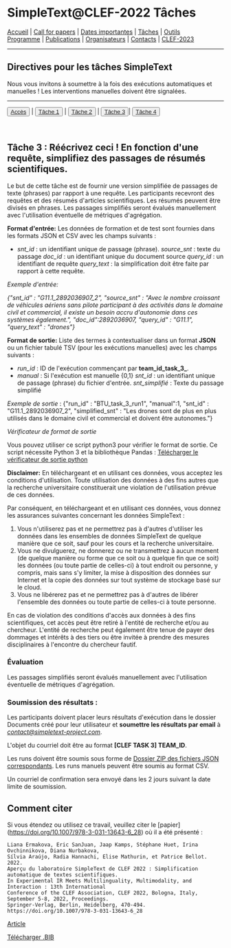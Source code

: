 # SimpleText@CLEF-2022 Tâches

[Accueil](./) | [Call for papers](./CFP) | [Dates importantes](./dates) | [Tâches](./tasks)  | [Outils](./tools)  
[Programme](./program) | [Publications](./publications) | [Organisateurs](./organisers) | [Contacts](./contact) | [CLEF-2023](https://simpletext-project.com/2023/clef)


---

## Directives pour les tâches SimpleText

Nous vous invitons à soumettre à la fois des exécutions automatiques et manuelles ! Les interventions manuelles doivent être signalées.

---

<button>[Accès](./tasks)</button> | <button>[Tâche 1](./task1)</button> | <button>[Tâche 2](./task2)</button> | <button>[Tâche 3](./task3)</button>| <button>[Tâche 4](./task4)</button>

<br>

## Tâche 3 : Réécrivez ceci ! En fonction d'une requête, simplifiez des passages de résumés scientifiques. 

Le but de cette tâche est de fournir une version simplifiée de passages de texte (phrases) par rapport à une requête. Les participants recevront des requêtes et des résumés d'articles scientifiques. Les résumés peuvent être divisés en phrases. Les passages simplifiés seront évalués manuellement avec l'utilisation éventuelle de métriques d'agrégation.

**Format d'entrée:** 
Les données de formation et de test sont fournies dans les formats JSON et CSV avec les champs suivants :
* *snt_id* : un identifiant unique de passage (phrase).
*source_snt* : texte du passage
*doc_id* : un identifiant unique du document source
*query_id* : un identifiant de requête
*query_text* : la simplification doit être faite par rapport à cette requête.

*Exemple d'entrée:*

*{"snt_id" : "G11.1_2892036907_2", "source_snt" : "Avec le nombre croissant de véhicules aériens sans pilote participant à des activités dans le domaine civil et commercial, il existe un besoin accru d'autonomie dans ces systèmes également.", "doc_id":2892036907, "query_id" : "G11.1", "query_text" : "drones"}*

**Format de sortie:** 
Liste des termes à contextualiser dans un format **JSON** ou un fichier tabulé TSV (pour les exécutions manuelles) avec les champs suivants :
* *run_id* : ID de l'exécution commençant par **team_id_task_3_**.
* *manual* : Si l'exécution est manuelle {0,1}
*snt_id* : un identifiant unique de passage (phrase) du fichier d'entrée. 
*snt_simplifié* : Texte du passage simplifié 

*Exemple de sortie* :
{"run_id" : "BTU_task_3_run1", "manual":1, "snt_id" : "G11.1_2892036907_2", "simplified_snt" : "Les drones sont de plus en plus utilisés dans le domaine civil et commercial et doivent être autonomes."}

*Vérificateur de format de sortie*

Vous pouvez utiliser ce script python3 pour vérifier le format de sortie. Ce script nécessite Python 3 et la bibliothèque Pandas :
[Télécharger le vérificateur de sortie python](../check_format.py)

**Disclaimer:** En téléchargeant et en utilisant ces données, vous acceptez les conditions d'utilisation. Toute utilisation des données à des fins autres que la recherche universitaire constituerait une violation de l'utilisation prévue de ces données. 

Par conséquent, en téléchargeant et en utilisant ces données, vous donnez les assurances suivantes concernant les données SimpleText :
1. Vous n'utiliserez pas et ne permettrez pas à d'autres d'utiliser les données dans les ensembles de données SimpleText de quelque manière que ce soit, sauf pour les cours et la recherche universitaire.
2. Vous ne divulguerez, ne donnerez ou ne transmettrez à aucun moment (de quelque manière ou forme que ce soit ou à quelque fin que ce soit) les données (ou toute partie de celles-ci) à tout endroit ou personne, y compris, mais sans s'y limiter, la mise à disposition des données sur Internet et la copie des données sur tout système de stockage basé sur le cloud.
3. Vous ne libérerez pas et ne permettrez pas à d'autres de libérer l'ensemble des données ou toute partie de celles-ci à toute personne. 

En cas de violation des conditions d'accès aux données à des fins scientifiques, cet accès peut être retiré à l'entité de recherche et/ou au chercheur. L'entité de recherche peut également être tenue de payer des dommages et intérêts à des tiers ou être invitée à prendre des mesures disciplinaires à l'encontre du chercheur fautif. 

### Évaluation
Les passages simplifiés seront évalués manuellement avec l'utilisation éventuelle de métriques d'agrégation.

### Soumission des résultats :
Les participants doivent placer leurs résultats d'exécution dans le dossier Documents créé pour leur utilisateur et **soumettre les résultats par email** à *contact@simpletext-project.com*.

L'objet du courriel doit être au format **[CLEF TASK 3] TEAM_ID**. 

Les runs doivent être soumis sous forme de <ins>Dossier ZIP des fichiers JSON correspondants</ins>. Les runs manuels peuvent être soumis au format CSV. 

Un courriel de confirmation sera envoyé dans les 2 jours suivant la date limite de soumission. 

## Comment citer
Si vous étendez ou utilisez ce travail, veuillez citer le [papier] (https://doi.org/10.1007/978-3-031-13643-6_28) où il a été présenté :
```
Liana Ermakova, Eric SanJuan, Jaap Kamps, Stéphane Huet, Irina Ovchinnikova, Diana Nurbakova, 
Sílvia Araújo, Radia Hannachi, Elise Mathurin, et Patrice Bellot. 2022. 
Aperçu du laboratoire SimpleText de CLEF 2022 : Simplification automatique de textes scientifiques. 
In Experimental IR Meets Multilinguality, Multimodality, and Interaction : 13th International 
Conference of the CLEF Association, CLEF 2022, Bologna, Italy, September 5-8, 2022, Proceedings. 
Springer-Verlag, Berlin, Heidelberg, 470-494. https://doi.org/10.1007/978-3-031-13643-6_28
```
[Article](https://doi.org/10.1007/978-3-031-13643-6_28)

[Télécharger .BIB](../../BibTeX/ermakova_overview_2022.bib)
